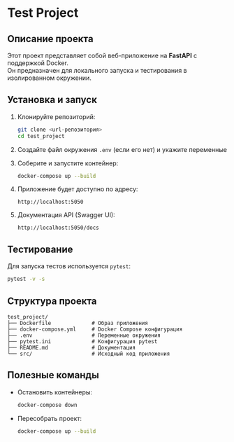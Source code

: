 # Test Project

## Описание проекта
Этот проект представляет собой веб-приложение на **FastAPI** с поддержкой Docker.  
Он предназначен для локального запуска и тестирования в изолированном окружении.

## Установка и запуск

1. Клонируйте репозиторий:
   ```bash
   git clone <url-репозитория>
   cd test_project


2. Создайте файл окружения `.env` (если его нет) и укажите переменные
3. Соберите и запустите контейнер:

   ```bash
   docker-compose up --build
   ```

4. Приложение будет доступно по адресу:

   ```
   http://localhost:5050
   ```

5. Документация API (Swagger UI):

   ```
   http://localhost:5050/docs
   ```

## Тестирование

Для запуска тестов используется `pytest`:

```bash
pytest -v -s 
```

## Структура проекта

```
test_project/
├── Dockerfile             # Образ приложения
├── docker-compose.yml     # Docker Compose конфигурация
├── .env                   # Переменные окружения
├── pytest.ini             # Конфигурация pytest
├── README.md              # Документация
└── src/                   # Исходный код приложения
```

## Полезные команды

* Остановить контейнеры:

  ```bash
  docker-compose down
  ```
* Пересобрать проект:

  ```bash
  docker-compose up --build
  ```
